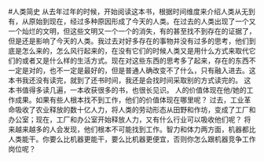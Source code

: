#人类简史
从去年过年的时候，开始阅读这本书，根据时间维度来介绍人类从无到有，从原始到现在，经过多种原因形成了今天的人类。在过去的人类出现了一个又一个灿烂的文明，但这些文明又一个一个的消失，有的甚至找不到存在的证据了，但是还是影响了今天的人类。我过去对好多存在的事物并没有过多的思考，他们到底是怎么来的，怎么风行起来的，在没有它们的时候人类又是用什么方式来取代它们的或者又是什么样的生活方式。现在对这些东西的思考多了起来，存在的东西不一定是对的，也不一定是最好的，但是普通人确改变不了什么，只有融入进去。这本书我还没有读完，就到了还书时间，我还是会找时间采取别的方式读完的。
 这本书值得多读几遍，一本收获很多的书，也很长见识。
 人的价值体现在他/她的工作成果。如果有些人根本找不到工作，他们的价值体现在哪里呢？
过去，工业革命吸收了农业释放的数十亿人力，将人类的劳动形态从田野和作坊，变成了工厂和办公室；现在，工厂和办公室开始释放人力，又有什么行业可以吸收他们呢？
将来越来越多的人会发现，他们根本不可能找到工作。智力和体力两方面，机器都比人类能干。你要么比机器更能干，要么比机器更便宜，否则你怎么跟机器竞争工作岗位呢？